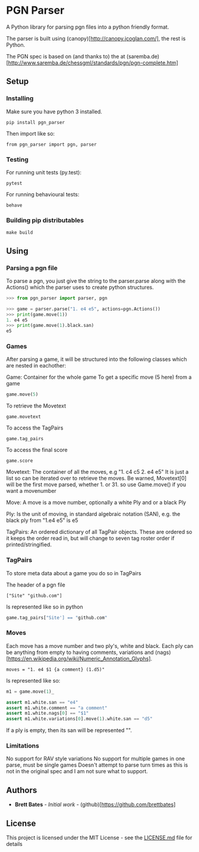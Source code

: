# PGN Parser

A Python library for parsing pgn files into a python friendly format.

The parser is built using (canopy)[http://canopy.jcoglan.com/], the rest is Python.

The PGN spec is based on (and thanks to) the at (saremba.de)[http://www.saremba.de/chessgml/standards/pgn/pgn-complete.htm]

## Setup
### Installing

Make sure you have python 3 installed.

```
pip install pgn_parser
```

Then import like so:

```
from pgn_parser import pgn, parser
```


### Testing

For running unit tests (py.test):
```
pytest
```

For running behavioural tests:
```
behave
```


### Building pip distributables

```
make build
```

## Using
### Parsing a pgn file
To parse a pgn, you just give the string to the parser.parse along with the Actions()
which the parser uses to create python structures.
```Python
>>> from pgn_parser import parser, pgn

>>> game = parser.parse("1. e4 e5", actions=pgn.Actions())
>>> print(game.move(1))
1. e4 e5
>>> print(game.move(1).black.san)
e5
```

### Games
After parsing a game, it will be structured into the following classes which are 
nested in eachother:

Game: Container for the whole game
To get a specific move (5 here) from a game
```Python
game.move(5)
```

To retrieve the Movetext
```
game.movetext
```

To access the TagPairs
```
game.tag_pairs
```

To access the final score
```
game.score
```

Movetext: The container of all the moves, e.g "1. c4 c5 2. e4 e5"
It is just a list so can be iterated over to retrieve the moves.
Be warned, Movetext[0] will be the first move parsed, whether 1. or 31. so 
use Game.move() if you want a movenumber

Move: A move is a move number, optionally a white Ply and or a black Ply

Ply: Is the unit of moving, in standard algebraic notation (SAN), 
e.g. the black ply from "1.e4 e5" is e5

TagPairs: An ordered dictionary of all TagPair objects.
These are ordered so it keeps the order read in, but will change to 
seven tag roster order if printed/stringified.


### TagPairs
To store meta data about a game you do so in TagPairs

The header of a pgn file 
```PGN
["Site" "github.com"]
```

Is represented like so in python
```Python
game.tag_pairs["Site'] == "github.com"
```


### Moves
Each move has a move number and two ply's, white and black. 
Each ply can be anything from empty to having comments, variations and 
(nags)[https://en.wikipedia.org/wiki/Numeric_Annotation_Glyphs].

```PGN
moves = "1. e4 $1 {a comment} (1.d5)"
```

Is represented like so:
```Python
m1 = game.move(1)_

assert m1.white.san == "e4"
assert m1.white.comment == "a comment"
assert m1.white.nags[0] == "$1"
assert m1.white.variations[0].move(1).white.san == "d5"
```

If a ply is empty, then its san will be represented "".


### Limitations
No support for RAV style variations
No support for multiple games in one parse, must be single games
Doesn't attempt to parse turn times as this is not in the original spec and I am
not sure what to support.

## Authors

* **Brett Bates** - *Initial work* - (github)[https://github.com/brettbates]

## License

This project is licensed under the MIT License - see the [LICENSE.md](LICENSE.md) file for details
